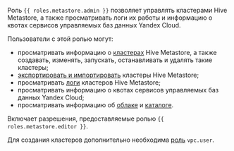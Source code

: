 Роль `{{ roles.metastore.admin }}` позволяет управлять кластерами Hive Metastore, а также просматривать логи их работы и информацию о квотах сервисов управляемых баз данных Yandex Cloud.

Пользователи с этой ролью могут:
* просматривать информацию о [кластерах](../../metadata-hub/concepts/metastore.md) Hive Metastore, а также создавать, изменять, запускать, останавливать и удалять такие кластеры;
* [экспортировать и импортировать](../../metadata-hub/operations/metastore/export-and-import.md) кластеры Hive Metastore;
* просматривать [логи](../../data-proc/concepts/logs.md) кластеров Hive Metastore;
* просматривать информацию о квотах сервисов управляемых баз данных Yandex Cloud;
* просматривать информацию об [облаке](../../resource-manager/concepts/resources-hierarchy.md#cloud) и [каталоге](../../resource-manager/concepts/resources-hierarchy.md#folder).

Включает разрешения, предоставляемые ролью `{{ roles.metastore.editor }}`.

Для создания кластеров дополнительно необходима [роль](../../vpc/security/index.md#vpc-user) `vpc.user`.
